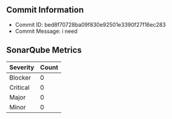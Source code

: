 ## Commit Information
- Commit ID: bed8f70728ba09f830e92501e3390f27f16ec283
- Commit Message: i need
## SonarQube Metrics
| Severity | Count |
|----------|-------|
| Blocker  | 0 |
| Critical | 0 |
| Major    | 0 |
| Minor    | 0 |
